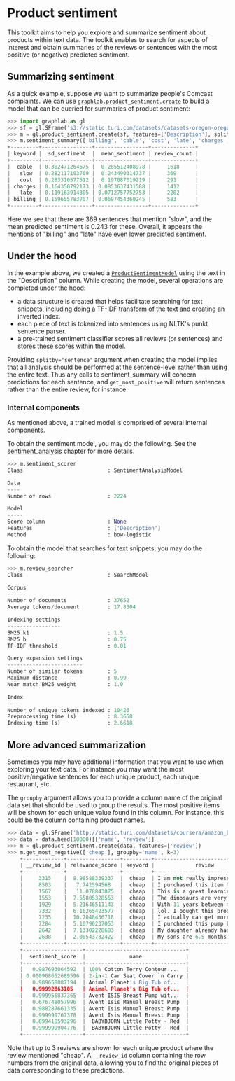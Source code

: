 <script src="../turi/js/recview.js"></script>
# Product sentiment

This toolkit aims to help you explore and summarize sentiment about products within text data. The toolkit enables to search for aspects of interest and obtain summaries of the reviews or sentences with the most positive (or negative) predicted sentiment.

## Summarizing sentiment

As a quick example, suppose we want to summarize people's Comcast complaints. We can use [`graphlab.product_sentiment.create`](https://turi.com/products/create/docs/generated/graphlab.product_sentiment.create.html#graphlab.product_sentiment.create) to build a model that can be queried for summaries of product sentiment:

```python
>>> import graphlab as gl
>>> sf = gl.SFrame('s3://static.turi.com/datasets/datasets-oregon-oregon/comcast_fcc_complaints_apr_june_2015/comcast.csv')
>>> m = gl.product_sentiment.create(sf, features=['Description'], splitby='sentence')
>>> m.sentiment_summary(['billing', 'cable', 'cost', 'late', 'charges', 'slow'])
+---------+----------------+-----------------+--------------+
| keyword |  sd_sentiment  |  mean_sentiment | review_count |
+---------+----------------+-----------------+--------------+
|  cable  | 0.302471264675 |  0.285512408978 |     1618     |
|   slow  | 0.282117103769 |  0.243490314737 |     369      |
|   cost  | 0.283310577512 |  0.197087019219 |     291      |
| charges | 0.164350792173 | 0.0853637431588 |     1412     |
|   late  | 0.119163914305 | 0.0712757752753 |     2202     |
| billing | 0.159655783707 | 0.0697454360245 |     583      |
+---------+----------------+-----------------+--------------+
```

Here we see that there are 369 sentences that mention "slow", and the mean predicted sentiment is 0.243 for these. Overall, it appears the mentions of "billing" and "late" have even lower predicted sentiment.

## Under the hood

In the example above, we created a [`ProductSentimentModel`](https://turi.com/products/create/docs/generated/graphlab.product_sentiment.ProductSentimentModel.html#graphlab.product_sentiment.ProductSentimentModel) using the text in the "Description" column. While creating the model, several operations are completed under the hood:

- a data structure is created that helps facilitate searching for text snippets, including doing a TF-IDF transform of the text and creating an inverted index.
- each piece of text is tokenized into sentences using NLTK's punkt sentence parser.
- a pre-trained sentiment classifier scores all reviews (or sentences) and stores these scores within the model.

Providing `splitby='sentence'` argument when creating the model implies that all analysis should be performed at the sentence-level rather than using the entire text. Thus any calls to sentiment_summary will concern predictions for each sentence, and `get_most_positive` will return sentences rather than the entire review, for instance.

### Internal components

As mentioned above, a trained model is comprised of several internal components.

To obtain the sentiment model, you may do the following. See the <a href="sentiment-analysis.html">sentiment_analysis</a> chapter for more details.
```python
>>> m.sentiment_scorer
Class                           : SentimentAnalysisModel

Data
----
Number of rows                  : 2224

Model
-----
Score column                    : None
Features                        : ['Description']
Method                          : bow-logistic
```

To obtain the model that searches for text snippets, you may do the following:
```python
>>> m.review_searcher
Class                           : SearchModel

Corpus
------
Number of documents             : 37652
Average tokens/document         : 17.8304

Indexing settings
-----------------
BM25 k1                         : 1.5
BM25 b                          : 0.75
TF-IDF threshold                : 0.01

Query expansion settings
------------------------
Number of similar tokens        : 5
Maximum distance                : 0.99
Near match BM25 weight          : 1.0

Index
-----
Number of unique tokens indexed : 10426
Preprocessing time (s)          : 8.3658
Indexing time (s)               : 2.6618
```

## More advanced summarization

Sometimes you may have additional information that you want to use when exploring your text data. For instance you may want the most positive/negative sentences for each unique product, each unique restaurant, etc.

The `groupby` argument allows you to provide a column name of the original data set that should be used to group
the results. The most positive items will be shown for each unique
value found in this column. For instance, this could be the column
containing product names.

```python
>>> data = gl.SFrame('http://static.turi.com/datasets/coursera/amazon_baby_products/amazon_baby.gl')
>>> data = data.head(10000)[['name', 'review']]
>>> m = gl.product_sentiment.create(data, features=['review'])
>>> m.get_most_negative(['cheap'], groupby='name', k=3)
    +-------------+-----------------+---------+-------------------------------+
    | __review_id | relevance_score | keyword |             review            |
    +-------------+-----------------+---------+-------------------------------+
    |     3315    |  8.98588339337  |  cheap  | I am not really impressed ... |
    |     8503    |   7.742594568   |  cheap  | I purchased this item thin... |
    |     1567    |   11.078843875  |  cheap  | This is a great learning t... |
    |     1553    |  7.55805328553  |  cheap  | The dinosaurs are very goo... |
    |     1929    |  5.21646511143  |  cheap  | With 11 years between my t... |
    |     7332    |  6.16265423577  |  cheap  | lol. I bought this product... |
    |     7235    |  10.7048436718  |  cheap  | I actually can get more mi... |
    |     7284    |  5.10796237053  |  cheap  | I purchased this pump beca... |
    |     2642    |  7.13302228683  |  cheap  | My daughter already has a ... |
    |     2638    |  2.00543732422  |  cheap  | My sons are 6.5 months old... |
    +-------------+-----------------+---------+-------------------------------+
    +-------------------+--------------------------------+
    |  sentiment_score  |              name              |
    +-------------------+--------------------------------+
    |   0.987693064592  | 100% Cotton Terry Contour ...  |
    | 0.000968652689596 | 2-in-1 Car Seat Cover `n Carry |
    |   0.989658887194  | Animal Planet's Big Tub of...  |
    |   0.99992863105   | Animal Planet's Big Tub of...  |
    |   0.999956837365  | Avent ISIS Breast Pump wit...  |
    |   0.676748057996  | Avent Isis Manual Breast Pump  |
    |   0.988287661335  | Avent Isis Manual Breast Pump  |
    |   0.999999767378  | Avent Isis Manual Breast Pump  |
    |   0.899418593296  |  BABYBJORN Little Potty - Red  |
    |   0.999999904776  |  BABYBJORN Little Potty - Red  |
    +-------------------+--------------------------------+
```

Note that up to 3 reviews are shown for each unique product where the review mentioned "cheap". A `__review_id` column containing the row numbers from the original data, allowing you to find the original pieces of data corresponding to these predictions.
